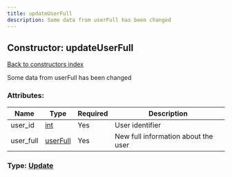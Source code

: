 ```yaml
---
title: updateUserFull
description: Some data from userFull has been changed
---
```

## Constructor: updateUserFull  
[Back to constructors index](index.md)



Some data from userFull has been changed

### Attributes:

| Name     |    Type       | Required | Description |
|----------|---------------|----------|-------------|
|user\_id|[int](../types/int.md) | Yes|User identifier|
|user\_full|[userFull](../types/userFull.md) | Yes|New full information about the user|



### Type: [Update](../types/Update.md)


